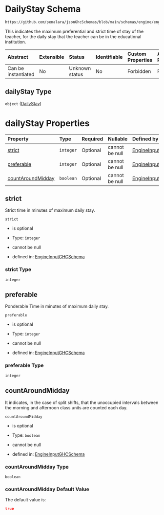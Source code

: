 # DailyStay Schema

```txt
https://github.com/penalara/jsonGhcSchemas/blob/main/schemas/engine/engineSpecification.schema.json#/definitions/dailyStay
```

This indicates the maximum preferential and strict time of stay of the teacher, for the daily stay that the teacher can be in the educational institution.

| Abstract            | Extensible | Status         | Identifiable | Custom Properties | Additional Properties | Access Restrictions | Defined In                                                                                               |
| :------------------ | :--------- | :------------- | :----------- | :---------------- | :-------------------- | :------------------ | :------------------------------------------------------------------------------------------------------- |
| Can be instantiated | No         | Unknown status | No           | Forbidden         | Forbidden             | none                | [engineSpecification.schema.json\*](../../../out/engineSpecification.schema.json "open original schema") |

## dailyStay Type

`object` ([DailyStay](enginespecification-definitions-dailystay.md))

# dailyStay Properties

| Property                                | Type      | Required | Nullable       | Defined by                                                                                                                                                                                                                                                  |
| :-------------------------------------- | :-------- | :------- | :------------- | :---------------------------------------------------------------------------------------------------------------------------------------------------------------------------------------------------------------------------------------------------------- |
| [strict](#strict)                       | `integer` | Optional | cannot be null | [EngineInputGHCSchema](enginespecification-definitions-dailystay-properties-strict.md "https://github.com/penalara/jsonGhcSchemas/blob/main/schemas/engine/engineSpecification.schema.json#/definitions/dailyStay/properties/strict")                       |
| [preferable](#preferable)               | `integer` | Optional | cannot be null | [EngineInputGHCSchema](enginespecification-definitions-dailystay-properties-preferable.md "https://github.com/penalara/jsonGhcSchemas/blob/main/schemas/engine/engineSpecification.schema.json#/definitions/dailyStay/properties/preferable")               |
| [countAroundMidday](#countaroundmidday) | `boolean` | Optional | cannot be null | [EngineInputGHCSchema](enginespecification-definitions-dailystay-properties-countaroundmidday.md "https://github.com/penalara/jsonGhcSchemas/blob/main/schemas/engine/engineSpecification.schema.json#/definitions/dailyStay/properties/countAroundMidday") |

## strict

Strict time in minutes of maximum daily stay.

`strict`

*   is optional

*   Type: `integer`

*   cannot be null

*   defined in: [EngineInputGHCSchema](enginespecification-definitions-dailystay-properties-strict.md "https://github.com/penalara/jsonGhcSchemas/blob/main/schemas/engine/engineSpecification.schema.json#/definitions/dailyStay/properties/strict")

### strict Type

`integer`

## preferable

Ponderable Time in minutes of maximum daily stay.

`preferable`

*   is optional

*   Type: `integer`

*   cannot be null

*   defined in: [EngineInputGHCSchema](enginespecification-definitions-dailystay-properties-preferable.md "https://github.com/penalara/jsonGhcSchemas/blob/main/schemas/engine/engineSpecification.schema.json#/definitions/dailyStay/properties/preferable")

### preferable Type

`integer`

## countAroundMidday

It indicates, in the case of split shifts, that the unoccupied intervals between the morning and afternoon class units are counted each day.

`countAroundMidday`

*   is optional

*   Type: `boolean`

*   cannot be null

*   defined in: [EngineInputGHCSchema](enginespecification-definitions-dailystay-properties-countaroundmidday.md "https://github.com/penalara/jsonGhcSchemas/blob/main/schemas/engine/engineSpecification.schema.json#/definitions/dailyStay/properties/countAroundMidday")

### countAroundMidday Type

`boolean`

### countAroundMidday Default Value

The default value is:

```json
true
```
